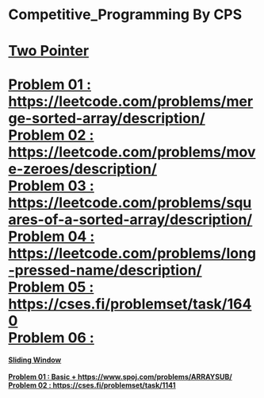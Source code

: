 # Competitive_Programming By CPS

<b><u> Two Pointer <br><br>
<b> Problem 01   : https://leetcode.com/problems/merge-sorted-array/description/ <br>
<b> Problem 02   : https://leetcode.com/problems/move-zeroes/description/ <br>
<b> Problem 03   : https://leetcode.com/problems/squares-of-a-sorted-array/description/ <br>
<b> Problem 04   : https://leetcode.com/problems/long-pressed-name/description/ <br>
<b> Problem 05   : https://cses.fi/problemset/task/1640 <br>
<b> Problem 06   : <br>
==========================================================================================
<b><u> Sliding Window <br><br>
<b> Problem 01   : Basic + https://www.spoj.com/problems/ARRAYSUB/ <br>
<b> Problem 02   : https://cses.fi/problemset/task/1141 <br>